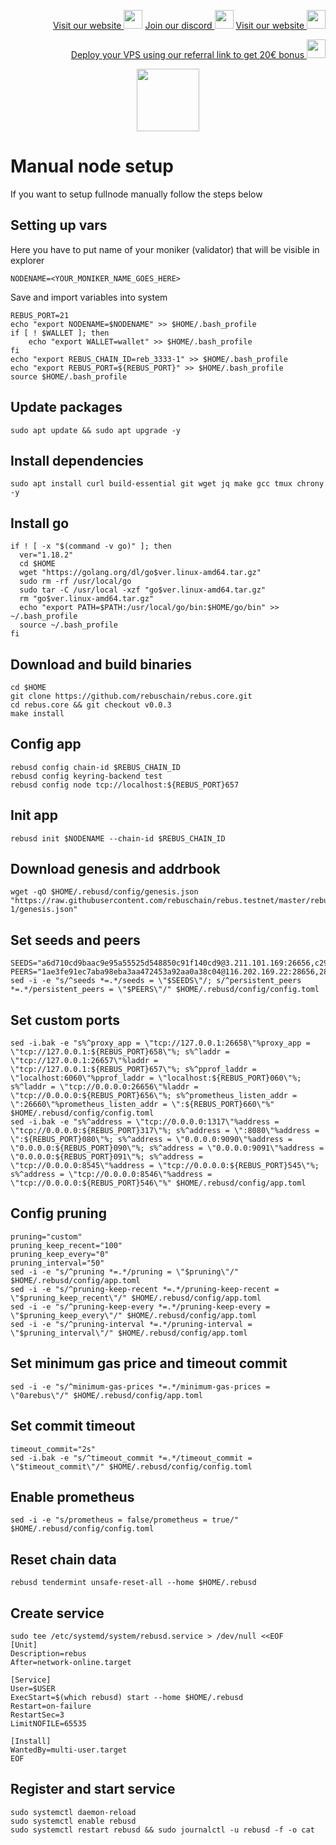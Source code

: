 <p style="font-size:14px" align="right">
<a href="https://kjnodes.com/" target="_blank">Visit our website <img src="https://user-images.githubusercontent.com/50621007/168689709-7e537ca6-b6b8-4adc-9bd0-186ea4ea4aed.png" width="30"/></a>
<a href="https://discord.gg/QmGfDKrA" target="_blank">Join our discord <img src="https://user-images.githubusercontent.com/50621007/176236430-53b0f4de-41ff-41f7-92a1-4233890a90c8.png" width="30"/></a>
<a href="https://kjnodes.com/" target="_blank">Visit our website <img src="https://user-images.githubusercontent.com/50621007/168689709-7e537ca6-b6b8-4adc-9bd0-186ea4ea4aed.png" width="30"/></a>
</p>

<p style="font-size:14px" align="right">
<a href="https://hetzner.cloud/?ref=y8pQKS2nNy7i" target="_blank">Deploy your VPS using our referral link to get 20€ bonus <img src="https://user-images.githubusercontent.com/50621007/174612278-11716b2a-d662-487e-8085-3686278dd869.png" width="30"/></a>
</p>

<p align="center">
  <img height="100" height="auto" src="https://user-images.githubusercontent.com/50621007/182218818-f686aebb-6e48-47e1-96a2-e0d8faf44acb.png">
</p>

# Manual node setup
If you want to setup fullnode manually follow the steps below

## Setting up vars
Here you have to put name of your moniker (validator) that will be visible in explorer
```
NODENAME=<YOUR_MONIKER_NAME_GOES_HERE>
```

Save and import variables into system
```
REBUS_PORT=21
echo "export NODENAME=$NODENAME" >> $HOME/.bash_profile
if [ ! $WALLET ]; then
	echo "export WALLET=wallet" >> $HOME/.bash_profile
fi
echo "export REBUS_CHAIN_ID=reb_3333-1" >> $HOME/.bash_profile
echo "export REBUS_PORT=${REBUS_PORT}" >> $HOME/.bash_profile
source $HOME/.bash_profile
```

## Update packages
```
sudo apt update && sudo apt upgrade -y
```

## Install dependencies
```
sudo apt install curl build-essential git wget jq make gcc tmux chrony -y
```

## Install go
```
if ! [ -x "$(command -v go)" ]; then
  ver="1.18.2"
  cd $HOME
  wget "https://golang.org/dl/go$ver.linux-amd64.tar.gz"
  sudo rm -rf /usr/local/go
  sudo tar -C /usr/local -xzf "go$ver.linux-amd64.tar.gz"
  rm "go$ver.linux-amd64.tar.gz"
  echo "export PATH=$PATH:/usr/local/go/bin:$HOME/go/bin" >> ~/.bash_profile
  source ~/.bash_profile
fi
```

## Download and build binaries
```
cd $HOME
git clone https://github.com/rebuschain/rebus.core.git 
cd rebus.core && git checkout v0.0.3
make install
```

## Config app
```
rebusd config chain-id $REBUS_CHAIN_ID
rebusd config keyring-backend test
rebusd config node tcp://localhost:${REBUS_PORT}657
```

## Init app
```
rebusd init $NODENAME --chain-id $REBUS_CHAIN_ID
```

## Download genesis and addrbook
```
wget -qO $HOME/.rebusd/config/genesis.json "https://raw.githubusercontent.com/rebuschain/rebus.testnet/master/rebus_3333-1/genesis.json"
```

## Set seeds and peers
```
SEEDS="a6d710cd9baac9e95a55525d548850c91f140cd9@3.211.101.169:26656,c296ee829f137cfe020ff293b6fc7d7c3f5eeead@54.157.52.47:26656"
PEERS="1ae3fe91ec7aba98eba3aa472453a92aa0a38c04@116.202.169.22:28656,289b378944a9983dc7f6ed6b09ba4a30d8290ee1@148.251.53.155:28656,f2cf370ecff71c0e95b0970f3b2821ea11b66a40@195.201.165.123:20106,1f40e130d2c21a32b0d678eabddc45ec3d6964a2@138.201.127.91:26674,82fc54cd4f7cbb44ee5e9d0565d40b5b29475974@88.198.242.163:46656,bdb21276daf5cc3672ddf5597c68c61dc44ec8e5@212.154.90.211:21656,bcf1b8d1896031da70f5bd1d634d10591d066b1c@5.161.128.219:28656,8abcf4cbdfa413f310e792f31aa54e82e9e09a0c@38.242.131.51:26656,eb47d2414351c010c8f747701f184cf3f8a30181@79.143.179.196:16656,f084e8960bb714c3446796cb4738e78bc5c3f04b@65.109.18.179:31656,34dde0a9cac6aeecc3e6570b59a0d297ab64f5bd@65.108.126.46:31656,d5c87b9a13a3d5be1456e9d982c1fc0fe71d8723@38.242.156.72:26656,d4ac8ea1bc083d6348997fda833ffcf5b150bd92@38.242.156.132:26656,d1a72df36686394e99ff0fff006d58f042692699@161.97.136.177:21656,c2368a4db640aa26fb8d5bc9d0f331758d42ca86@141.95.65.26:28656,9f601f082beb325abf3b6b08cdf27374c8a29469@38.242.206.198:56656,64f998cfa053619f1c755fdb6b7e431ae7c0c7b3@95.217.89.23:30530"
sed -i -e "s/^seeds *=.*/seeds = \"$SEEDS\"/; s/^persistent_peers *=.*/persistent_peers = \"$PEERS\"/" $HOME/.rebusd/config/config.toml
```

## Set custom ports
```
sed -i.bak -e "s%^proxy_app = \"tcp://127.0.0.1:26658\"%proxy_app = \"tcp://127.0.0.1:${REBUS_PORT}658\"%; s%^laddr = \"tcp://127.0.0.1:26657\"%laddr = \"tcp://127.0.0.1:${REBUS_PORT}657\"%; s%^pprof_laddr = \"localhost:6060\"%pprof_laddr = \"localhost:${REBUS_PORT}060\"%; s%^laddr = \"tcp://0.0.0.0:26656\"%laddr = \"tcp://0.0.0.0:${REBUS_PORT}656\"%; s%^prometheus_listen_addr = \":26660\"%prometheus_listen_addr = \":${REBUS_PORT}660\"%" $HOME/.rebusd/config/config.toml
sed -i.bak -e "s%^address = \"tcp://0.0.0.0:1317\"%address = \"tcp://0.0.0.0:${REBUS_PORT}317\"%; s%^address = \":8080\"%address = \":${REBUS_PORT}080\"%; s%^address = \"0.0.0.0:9090\"%address = \"0.0.0.0:${REBUS_PORT}090\"%; s%^address = \"0.0.0.0:9091\"%address = \"0.0.0.0:${REBUS_PORT}091\"%; s%^address = \"tcp://0.0.0.0:8545\"%address = \"tcp://0.0.0.0:${REBUS_PORT}545\"%; s%^address = \"tcp://0.0.0.0:8546\"%address = \"tcp://0.0.0.0:${REBUS_PORT}546\"%" $HOME/.rebusd/config/app.toml
```

## Config pruning
```
pruning="custom"
pruning_keep_recent="100"
pruning_keep_every="0"
pruning_interval="50"
sed -i -e "s/^pruning *=.*/pruning = \"$pruning\"/" $HOME/.rebusd/config/app.toml
sed -i -e "s/^pruning-keep-recent *=.*/pruning-keep-recent = \"$pruning_keep_recent\"/" $HOME/.rebusd/config/app.toml
sed -i -e "s/^pruning-keep-every *=.*/pruning-keep-every = \"$pruning_keep_every\"/" $HOME/.rebusd/config/app.toml
sed -i -e "s/^pruning-interval *=.*/pruning-interval = \"$pruning_interval\"/" $HOME/.rebusd/config/app.toml
```

## Set minimum gas price and timeout commit
```
sed -i -e "s/^minimum-gas-prices *=.*/minimum-gas-prices = \"0arebus\"/" $HOME/.rebusd/config/app.toml
```

## Set commit timeout
```
timeout_commit="2s"
sed -i.bak -e "s/^timeout_commit *=.*/timeout_commit = \"$timeout_commit\"/" $HOME/.rebusd/config/config.toml
```

## Enable prometheus
```
sed -i -e "s/prometheus = false/prometheus = true/" $HOME/.rebusd/config/config.toml
```

## Reset chain data
```
rebusd tendermint unsafe-reset-all --home $HOME/.rebusd
```

## Create service
```
sudo tee /etc/systemd/system/rebusd.service > /dev/null <<EOF
[Unit]
Description=rebus
After=network-online.target

[Service]
User=$USER
ExecStart=$(which rebusd) start --home $HOME/.rebusd
Restart=on-failure
RestartSec=3
LimitNOFILE=65535

[Install]
WantedBy=multi-user.target
EOF
```

## Register and start service
```
sudo systemctl daemon-reload
sudo systemctl enable rebusd
sudo systemctl restart rebusd && sudo journalctl -u rebusd -f -o cat
```
